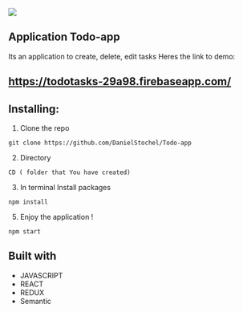 ![](https://github.com/DanielStochel/Todo-app/blob/master/public/react-app.png)

## Application Todo-app
Its an application to create, delete, edit tasks
Heres the link to demo:
## https://todotasks-29a98.firebaseapp.com/

## Installing:

1. Clone the repo
```
git clone https://github.com/DanielStochel/Todo-app
```

2. Directory 
```
CD ( folder that You have created)
```

3. In terminal Install packages
```
npm install 
```

5. Enjoy the application !
```
npm start
```


## Built with
* JAVASCRIPT
* REACT
* REDUX
* Semantic
